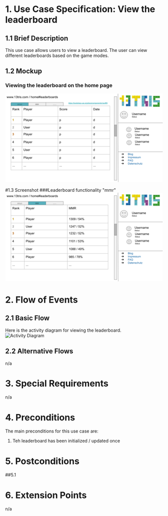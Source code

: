 # 1. Use Case Specification: View the leaderboard

## 1.1 Brief Description

This use case allows users to view a leaderboard. 
The user can view different leaderboards based on the game modes.

## 1.2 Mockup

### Viewing the leaderboard on the home page

![Mockup leaderboard](../design/leaderboard-solo.svg)

#1.3 Screenshot
###Leaderboard functionality "mmr"
![Mockup leaderboard mmr](../design/leaderboard-mmr.svg)

# 2. Flow of Events

## 2.1 Basic Flow

Here is the activity diagram for viewing the leaderboard.  
![Activity Diagram]()

## 2.2 Alternative Flows

n/a

# 3. Special Requirements

n/a

# 4. Preconditions

The main preconditions for this use case are:
1. Teh leaderboard has been initialized / updated once


# 5. Postconditions

##5.1

# 6. Extension Points

n/a
